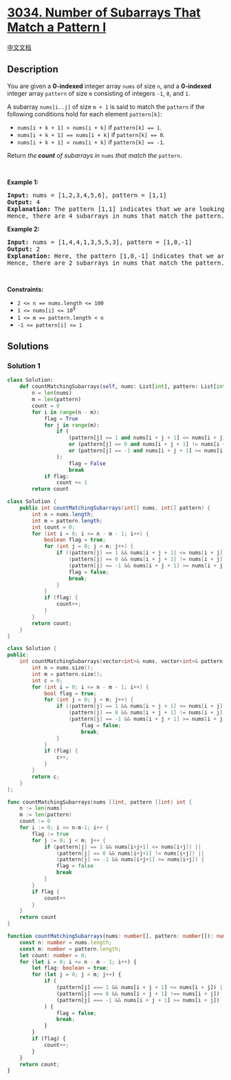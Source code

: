 # [3034. Number of Subarrays That Match a Pattern I](https://leetcode.com/problems/number-of-subarrays-that-match-a-pattern-i)

[中文文档](/solution/3000-3099/3034.Number%20of%20Subarrays%20That%20Match%20a%20Pattern%20I/README.md)

## Description

<p>You are given a <strong>0-indexed</strong> integer array <code>nums</code> of size <code>n</code>, and a <strong>0-indexed</strong> integer array <code>pattern</code> of size <code>m</code> consisting of integers <code>-1</code>, <code>0</code>, and <code>1</code>.</p>

<p>A <span data-keyword="subarray">subarray</span> <code>nums[i..j]</code> of size <code>m + 1</code> is said to match the <code>pattern</code> if the following conditions hold for each element <code>pattern[k]</code>:</p>

<ul>
	<li><code>nums[i + k + 1] &gt; nums[i + k]</code> if <code>pattern[k] == 1</code>.</li>
	<li><code>nums[i + k + 1] == nums[i + k]</code> if <code>pattern[k] == 0</code>.</li>
	<li><code>nums[i + k + 1] &lt; nums[i + k]</code> if <code>pattern[k] == -1</code>.</li>
</ul>

<p>Return <em>the<strong> count</strong> of subarrays in</em> <code>nums</code> <em>that match the</em> <code>pattern</code>.</p>

<p>&nbsp;</p>
<p><strong class="example">Example 1:</strong></p>

<pre>
<strong>Input:</strong> nums = [1,2,3,4,5,6], pattern = [1,1]
<strong>Output:</strong> 4
<strong>Explanation:</strong> The pattern [1,1] indicates that we are looking for strictly increasing subarrays of size 3. In the array nums, the subarrays [1,2,3], [2,3,4], [3,4,5], and [4,5,6] match this pattern.
Hence, there are 4 subarrays in nums that match the pattern.
</pre>

<p><strong class="example">Example 2:</strong></p>

<pre>
<strong>Input:</strong> nums = [1,4,4,1,3,5,5,3], pattern = [1,0,-1]
<strong>Output:</strong> 2
<strong>Explanation: </strong>Here, the pattern [1,0,-1] indicates that we are looking for a sequence where the first number is smaller than the second, the second is equal to the third, and the third is greater than the fourth. In the array nums, the subarrays [1,4,4,1], and [3,5,5,3] match this pattern.
Hence, there are 2 subarrays in nums that match the pattern.
</pre>

<p>&nbsp;</p>
<p><strong>Constraints:</strong></p>

<ul>
	<li><code>2 &lt;= n == nums.length &lt;= 100</code></li>
	<li><code>1 &lt;= nums[i] &lt;= 10<sup>9</sup></code></li>
	<li><code>1 &lt;= m == pattern.length &lt; n</code></li>
	<li><code>-1 &lt;= pattern[i] &lt;= 1</code></li>
</ul>

## Solutions

### Solution 1

<!-- tabs:start -->

```python
class Solution:
    def countMatchingSubarrays(self, nums: List[int], pattern: List[int]) -> int:
        n = len(nums)
        m = len(pattern)
        count = 0
        for i in range(n - m):
            flag = True
            for j in range(m):
                if (
                    (pattern[j] == 1 and nums[i + j + 1] <= nums[i + j])
                    or (pattern[j] == 0 and nums[i + j + 1] != nums[i + j])
                    or (pattern[j] == -1 and nums[i + j + 1] >= nums[i + j])
                ):
                    flag = False
                    break
            if flag:
                count += 1
        return count
```

```java
class Solution {
    public int countMatchingSubarrays(int[] nums, int[] pattern) {
        int n = nums.length;
        int m = pattern.length;
        int count = 0;
        for (int i = 0; i <= n - m - 1; i++) {
            boolean flag = true;
            for (int j = 0; j < m; j++) {
                if ((pattern[j] == 1 && nums[i + j + 1] <= nums[i + j]) ||
                    (pattern[j] == 0 && nums[i + j + 1] != nums[i + j]) ||
                    (pattern[j] == -1 && nums[i + j + 1] >= nums[i + j])) {
                    flag = false;
                    break;
                }
            }
            if (flag) {
                count++;
            }
        }
        return count;
    }
}
```

```cpp
class Solution {
public:
    int countMatchingSubarrays(vector<int>& nums, vector<int>& pattern) {
        int n = nums.size();
        int m = pattern.size();
        int c = 0;
        for (int i = 0; i <= n - m - 1; i++) {
            bool flag = true;
            for (int j = 0; j < m; j++) {
                if ((pattern[j] == 1 && nums[i + j + 1] <= nums[i + j]) ||
                    (pattern[j] == 0 && nums[i + j + 1] != nums[i + j]) ||
                    (pattern[j] == -1 && nums[i + j + 1] >= nums[i + j])) {
                        flag = false;
                        break;
                }
            }
            if (flag) {
                c++;
            }
        }
        return c;
    }
};
```

```go
func countMatchingSubarrays(nums []int, pattern []int) int {
	n := len(nums)
	m := len(pattern)
	count := 0
	for i := 0; i <= n-m-1; i++ {
		flag := true
		for j := 0; j < m; j++ {
			if (pattern[j] == 1 && nums[i+j+1] <= nums[i+j]) ||
				(pattern[j] == 0 && nums[i+j+1] != nums[i+j]) ||
				(pattern[j] == -1 && nums[i+j+1] >= nums[i+j]) {
				flag = false
				break
			}
		}
		if flag {
			count++
		}
	}
	return count
}
```

```ts
function countMatchingSubarrays(nums: number[], pattern: number[]): number {
    const n: number = nums.length;
    const m: number = pattern.length;
    let count: number = 0;
    for (let i = 0; i <= n - m - 1; i++) {
        let flag: boolean = true;
        for (let j = 0; j < m; j++) {
            if (
                (pattern[j] === 1 && nums[i + j + 1] <= nums[i + j]) ||
                (pattern[j] === 0 && nums[i + j + 1] !== nums[i + j]) ||
                (pattern[j] === -1 && nums[i + j + 1] >= nums[i + j])
            ) {
                flag = false;
                break;
            }
        }
        if (flag) {
            count++;
        }
    }
    return count;
}
```

<!-- tabs:end -->

<!-- end -->
